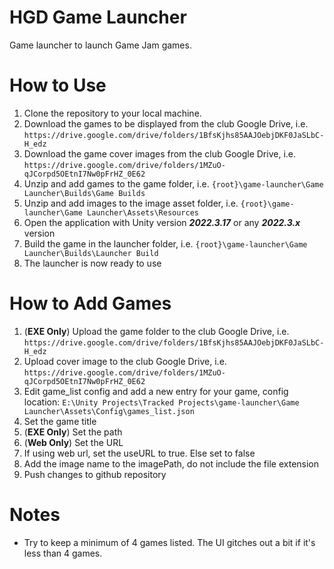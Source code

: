 # HGD Game Launcher
Game launcher to launch Game Jam games.

# How to Use
1. Clone the repository to your local machine.
1. Download the games to be displayed from the club Google Drive, i.e.
```https://drive.google.com/drive/folders/1BfsKjhs85AAJOebjDKF0JaSLbC-H_edz```
1. Download the game cover images from the club Google Drive, i.e.
```https://drive.google.com/drive/folders/1MZuO-qJCorpd5OEtnI7Nw0pFrHZ_0E62```
1. Unzip and add games to the game folder, i.e.
```{root}\game-launcher\Game Launcher\Builds\Game Builds```
1. Unzip and add images to the image asset folder, i.e.
```{root}\game-launcher\Game Launcher\Assets\Resources```
1. Open the application with Unity version ***2022.3.17*** or any ***2022.3.x*** version
1. Build the game in the launcher folder, i.e.
```{root}\game-launcher\Game Launcher\Builds\Launcher Build```
1. The launcher is now ready to use

# How to Add Games
1. (**EXE Only**) Upload the game folder to the club Google Drive, i.e.
```https://drive.google.com/drive/folders/1BfsKjhs85AAJOebjDKF0JaSLbC-H_edz```
1. Upload cover image to the club Google Drive, i.e.
```https://drive.google.com/drive/folders/1MZuO-qJCorpd5OEtnI7Nw0pFrHZ_0E62```
1. Edit game_list config and add a new entry for your game, config location:
```E:\Unity Projects\Tracked Projects\game-launcher\Game Launcher\Assets\Config\games_list.json```
1. Set the game title
1. (**EXE Only**) Set the path
1. (**Web Only**) Set the URL
1. If using web url, set the useURL to true. Else set to false
1. Add the image name to the imagePath, do not include the file extension
1. Push changes to github repository

# Notes
+ Try to keep a minimum of 4 games listed. The UI gitches out a bit if it's less than 4 games.